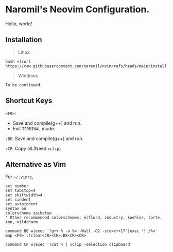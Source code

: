 # Naromil's Neovim Configuration.

Hello, world!

## Installation

> Linux

```shell
bash <(curl https://raw.githubusercontent.com/naromil/nvim/refs/heads/main/install.sh)
```

> Windows

```shell
To be continued.
```

## Shortcut Keys

`<F9>`:
* Save and compile(g++) and run.
* Exit `TERMINAL` mode.

`:BE`: Save and compile(g++) and run.

`:CP`: Copy all.(Need `xclip`)

## Alternative as Vim

For `~/.vimrc`,

```vimscript
set number
set tabstop=4
set shiftwidth=4
set cindent
set autoindent
syntax on
colorscheme zaibatsu
" Other recommended colorschemes: elflord, industry, koehler, torte, ron, wildcharm.

command BE w|exec '!g++ % -o %< -Wall -O2 -std=c++17'|exec '!./%<'
map <F9> :!clear<CR><CR>:BE<CR><CR>

command CP w|exec '!cat % | xclip -selection clipboard'
```
